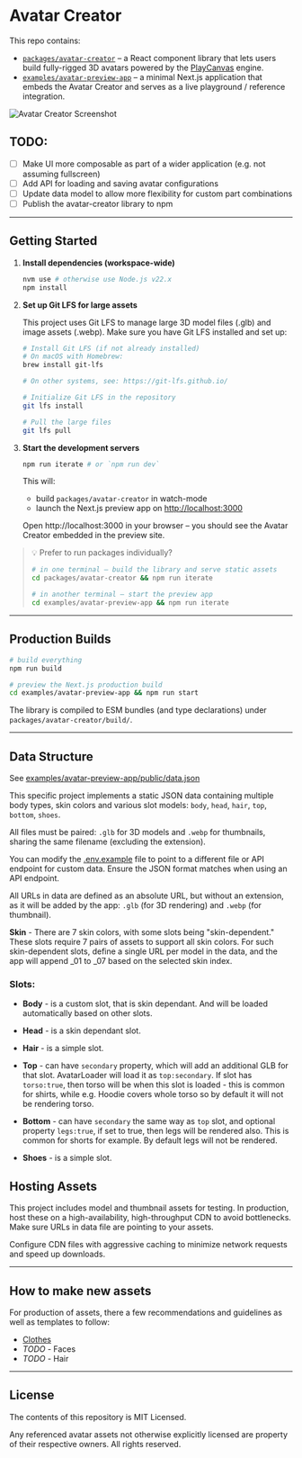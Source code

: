 # Avatar Creator

This repo contains:

* [`packages/avatar-creator`](packages/avatar-creator) – a React component library that lets users build fully-rigged 3D avatars powered by the [PlayCanvas](https://playcanvas.com) engine.
* [`examples/avatar-preview-app`](examples/avatar-preview-app) – a minimal Next.js application that embeds the Avatar Creator and serves as a live playground / reference integration.

![Avatar Creator Screenshot](screenshot.jpg)

## TODO:
* [ ] Make UI more composable as part of a wider application (e.g. not assuming fullscreen)
* [ ] Add API for loading and saving avatar configurations
* [ ] Update data model to allow more flexibility for custom part combinations
* [ ] Publish the avatar-creator library to npm

---

## Getting Started

1. **Install dependencies (workspace-wide)**

   ```bash
   nvm use # otherwise use Node.js v22.x
   npm install
   ```

2. **Set up Git LFS for large assets**

   This project uses Git LFS to manage large 3D model files (.glb) and image assets (.webp). Make sure you have Git LFS installed and set up:

   ```bash
   # Install Git LFS (if not already installed)
   # On macOS with Homebrew:
   brew install git-lfs
   
   # On other systems, see: https://git-lfs.github.io/
   
   # Initialize Git LFS in the repository
   git lfs install
   
   # Pull the large files
   git lfs pull
   ```

3. **Start the development servers**

   ```bash
   npm run iterate # or `npm run dev`
   ```

   This will:
   * build `packages/avatar-creator` in watch-mode
   * launch the Next.js preview app on <http://localhost:3000>

   Open http://localhost:3000 in your browser – you should see the Avatar Creator embedded in the preview site.

> 💡  Prefer to run packages individually?
>
> ```bash
> # in one terminal – build the library and serve static assets
> cd packages/avatar-creator && npm run iterate
>
> # in another terminal – start the preview app
> cd examples/avatar-preview-app && npm run iterate
> ```

---

## Production Builds

```bash
# build everything
npm run build

# preview the Next.js production build
cd examples/avatar-preview-app && npm run start
```

The library is compiled to ESM bundles (and type declarations) under `packages/avatar-creator/build/`.

---

## Data Structure

See [examples/avatar-preview-app/public/data.json](examples/avatar-preview-app/public/data.json)

This specific project implements a static JSON data containing multiple body types, skin colors and various slot models: `body`, `head`, `hair`, `top`, `bottom`, `shoes`.

All files must be paired: `.glb` for 3D models and `.webp` for thumbnails, sharing the same filename (excluding the extension).

You can modify the [.env.example](.env.example) file to point to a different file or API endpoint for custom data. Ensure the JSON format matches when using an API endpoint.

All URLs in data are defined as an absolute URL, but without an extension, as it will be added by the app: `.glb` (for 3D rendering) and `.webp` (for thumbnail).

**Skin** - There are 7 skin colors, with some slots being "skin-dependent." These slots require 7 pairs of assets to support all skin colors. For such skin-dependent slots, define a single URL per model in the data, and the app will append _01 to _07 based on the selected skin index.

### Slots:

* **Body** - is a custom slot, that is skin dependant. And will be loaded automatically based on other slots.

* **Head** - is a skin dependant slot.

* **Hair** - is a simple slot.

* **Top** - can have `secondary` property, which will add an additional GLB for that slot. AvatarLoader will load it as `top:secondary`. If slot has `torso:true`, then torso will be when this slot is loaded - this is common for shirts, while e.g. Hoodie covers whole torso so by default it will not be rendering torso.

* **Bottom** - can have `secondary` the same way as `top` slot, and optional property `legs:true`, if set to true, then legs will be rendered also. This is common for shorts for example. By default legs will not be rendered.

* **Shoes** - is a simple slot.

## Hosting Assets

This project includes model and thumbnail assets for testing. In production, host these on a high-availability, high-throughput CDN to avoid bottlenecks. Make sure URLs in data file are pointing to your assets.

Configure CDN files with aggressive caching to minimize network requests and speed up downloads.

--- 

## How to make new assets

For production of assets, there a few recommendations and guidelines as well as templates to follow:

* [Clothes](./docs/clothes.md)
* *TODO* - Faces
* *TODO* - Hair

---

## License

The contents of this repository is MIT Licensed. 

Any referenced avatar assets not otherwise explicitly licensed are property of their respective owners. All rights reserved.
